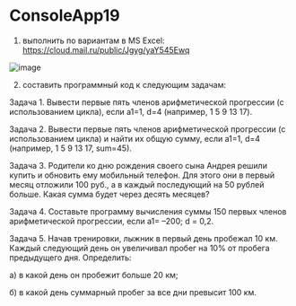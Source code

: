 # ConsoleApp19
1) выполнить по вариантам в MS Excel: https://cloud.mail.ru/public/Jgyg/yaY545Ewq

![image](https://github.com/user-attachments/assets/7f2ff5bf-72ee-422b-825e-81205025eb80)


2) составить программный код к следующим задачам:

Задача 1. Вывести первые пять членов арифметической прогрессии (с использованием цикла), если a1=1, d=4 (например, 1  5  9  13  17).

Задача 2. Вывести первые пять членов арифметической прогрессии (с использованием цикла) и найти их общую сумму, если a1=1, d=4 (например, 1  5  9  13  17, sum=45).

Задача 3. Родители ко дню рождения своего сына Андрея решили купить и обновить ему мобильный телефон. Для этого они в первый месяц отложили 100 руб., а в каждый последующий на 50 рублей больше. Какая сумма будет через десять месяцев?

Задача 4. Составьте программу вычисления суммы 150 первых членов арифметической прогрессии, если a1= –200; d = 0,2.

Задача 5. Начав тренировки, лыжник в первый день пробежал 10 км. Каждый следующий день он увеличивал пробег на 10% от пробега предыдущего дня. Определить:

а) в какой день он пробежит больше 20 км;

б) в какой день суммарный пробег за все дни превысит 100 км.
